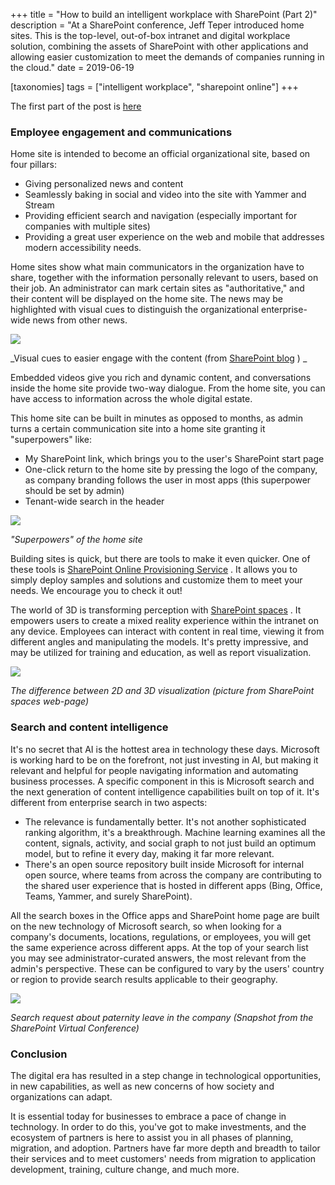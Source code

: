+++
title = "How to build an intelligent workplace with SharePoint (Part 2)"
description = "At a SharePoint conference, Jeff Teper introduced home sites. This is the top-level, out-of-box intranet and digital workplace solution, combining the assets of SharePoint with other applications and allowing easier customization to meet the demands of companies running in the cloud."
date = 2019-06-19

[taxonomies]
tags = ["intelligent workplace", "sharepoint online"]
+++

The first part of the post is
[here](https://o365hq.com/blog/how-to-build-an-intelligent-workplace-with-sharepoint-part-1)

### Employee engagement and communications

Home site is intended to become an official organizational site, based on
four pillars:

-   Giving personalized news and content
-   Seamlessly baking in social and video into the site with Yammer
    and Stream
-   Providing efficient search and navigation (especially important for
    companies with multiple sites)
-   Providing a great user experience on the web and mobile that
    addresses modern accessibility needs.

Home sites show what main communicators in the organization have to
share, together with the information personally relevant to users, based
on their job. An administrator can mark certain sites as
"authoritative," and their content will be displayed on the home site.
The news may be highlighted with visual cues to distinguish the
organizational enterprise-wide news from other news.

![](https://o365hq.com/images/394.png)

\_Visual cues to easier engage with the content (from [SharePoint
blog](https://techcommunity.microsoft.com/t5/Microsoft-SharePoint-Blog/SharePoint-home-sites-a-landing-for-your-organization-on-the/ba-p/621933)
) \_

Embedded videos give you rich and dynamic content, and conversations
inside the home site provide two-way dialogue. From the home site, you
can have access to information across the whole digital estate.

This home site can be built in minutes as opposed to months, as admin
turns a certain communication site into a home site granting it
"superpowers" like:

-   My SharePoint link, which brings you to the user's SharePoint start page
-   One-click return to the home site by pressing the logo of the
    company, as company branding follows the user in most apps (this
    superpower should be set by admin)
-   Tenant-wide search in the header

![](https://o365hq.com/images/393.png)

*"Superpowers" of the home site*

Building sites is quick, but there are tools to make it even quicker. One
of these tools is [SharePoint Online Provisioning
Service](https://provisioning.sharepointpnp.com/) . It allows you to simply
deploy samples and solutions and customize them to meet your needs. We
encourage you to check it out!

The world of 3D is transforming perception with [SharePoint
spaces](https://www.exploresharepointspaces.com/) . It empowers users to
create a mixed reality experience within the intranet on any device. Employees
can interact with content in real time, viewing it from different angles
and manipulating the models. It's pretty impressive, and may be
utilized for training and education, as well as report visualization.

![](https://o365hq.com/images/396.png)

*The difference between 2D and 3D visualization (picture from SharePoint
spaces web-page)*

### Search and content intelligence

It's no secret that AI is the hottest area in technology these days.
Microsoft is working hard to be on the forefront, not just investing in
AI, but making it relevant and helpful for people navigating information
and automating business processes. A specific component in this is
Microsoft search and the next generation of content intelligence
capabilities built on top of it. It's different from enterprise search
in two aspects:

-   The relevance is fundamentally better. It's not another
    sophisticated ranking algorithm, it's a breakthrough. Machine
    learning examines all the content, signals, activity, and social
    graph to not just build an optimum model, but to refine it every day,
    making it far more relevant.
-   There's an open source repository built inside Microsoft for internal open
    source, where teams from across the company are contributing to the
    shared user experience that is hosted in different apps (Bing,
    Office, Teams, Yammer, and surely SharePoint).

All the search boxes in the Office apps and SharePoint home page are
built on the new technology of Microsoft search, so when looking for a
company's documents, locations, regulations, or employees, you will get
the same experience across different apps. At the top of your search
list you may see administrator-curated answers, the most relevant from
the admin's perspective. These can be configured to vary by the users'
country or region to provide search results applicable to their
geography.

![](https://o365hq.com/images/395.png)

*Search request about paternity leave in the company (Snapshot from the
SharePoint Virtual Conference)*

### Conclusion

The digital era has resulted in a step change in technological
opportunities, in new capabilities, as well as new concerns of how
society and organizations can adapt.

It is essential today for businesses to embrace a pace of change in
technology. In order to do this, you've got to make investments, and the
ecosystem of partners is here to assist you in all phases of planning,
migration, and adoption. Partners have far more depth and breadth to
tailor their services and to meet customers' needs from migration to
application development, training, culture change, and much more.
